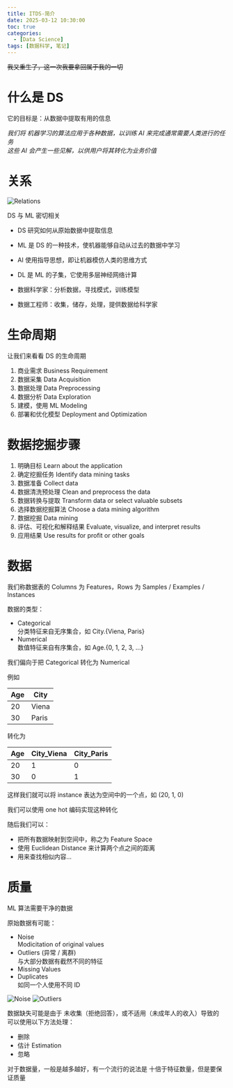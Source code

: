 ```yaml
---
title: ITDS-简介
date: 2025-03-12 10:30:00
toc: true
categories:
  - [Data Science]
tags: [数据科学, 笔记]
---
```


~~我又重生了，这一次我要拿回属于我的一切~~

<!-- more -->

# 什么是 DS

它的目标是：从数据中提取有用的信息

*我们将 机器学习的算法应用于各种数据，以训练 AI 来完成通常需要人类进行的任务*  
*这些 AI 会产生一些见解，以供用户将其转化为业务价值*

# 关系

![Relations](1Relations.jpg)

DS 与 ML 密切相关

- DS 研究如何从原始数据中提取信息
- ML 是 DS 的一种技术，使机器能够自动从过去的数据中学习
- AI 使用指导思想，即让机器模仿人类的思维方式
- DL 是 ML 的子集，它使用多层神经网络计算

- 数据科学家：分析数据，寻找模式，训练模型
- 数据工程师：收集，储存，处理，提供数据给科学家

# 生命周期

让我们来看看 DS 的生命周期

1. 商业需求 Business Requirement
2. 数据采集 Data Acquisition
3. 数据处理 Data Preprocessing
4. 数据分析 Data Exploration
5. 建模，使用 ML Modeling
6. 部署和优化模型 Deployment and Optimization

# 数据挖掘步骤

1. 明确目标 Learn about the application
2. 确定挖掘任务 Identify data mining tasks
3. 数据准备 Collect data
4. 数据清洗预处理 Clean and preprocess the data
5. 数据转换与提取 Transform data or select valuable subsets
6. 选择数据挖掘算法 Choose a data mining algorithm
7. 数据挖掘 Data mining
8. 评估、可视化和解释结果 Evaluate, visualize, and interpret results
9. 应用结果 Use results for profit or other goals

# 数据

我们称数据表的 Columns 为 Features，Rows 为 Samples / Examples / Instances

数据的类型：

- Categorical  
  分类特征来自无序集合，如 City.{Viena, Paris}
- Numerical  
  数值特征来自有序集合，如 Age.{0, 1, 2, 3, ...}

我们偏向于把 Categorical 转化为 Numerical

例如

| Age | City  |
| --- | ----- |
| 20  | Viena |
| 30  | Paris |

转化为

| Age | City_Viena | City_Paris |
| --- | ---------- | ---------- |
| 20  | 1          | 0          |
| 30  | 0          | 1          |

这样我们就可以将 instance 表达为空间中的一个点，如 (20, 1, 0)

我们可以使用 one hot 编码实现这种转化

随后我们可以：

- 把所有数据映射到空间中，称之为 Feature Space
- 使用 Euclidean Distance 来计算两个点之间的距离
- 用来查找相似内容...

# 质量

ML 算法需要干净的数据

原始数据有可能：

- Noise  
  Modicitation of original values
- Outliers (异常 / 离群)  
  与大部分数据有截然不同的特征
- Missing Values
- Duplicates  
  如同一个人使用不同 ID

![Noise](1Noise.jpg)
![Outliers](1Outliers.jpg)

数据缺失可能是由于 未收集（拒绝回答），或不适用（未成年人的收入）导致的  
可以使用以下方法处理：

- 删除
- 估计 Estimation
- 忽略

对于数据量，一般是越多越好，有一个流行的说法是 十倍于特征数量，但是要保证质量
